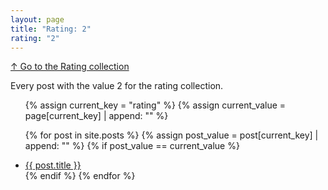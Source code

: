 ```yaml
---
layout: page
title: "Rating: 2"
rating: "2"
---
```

[↑ Go to the Rating collection](/rating/)

Every post with the value 2 for the rating collection.

<ul>
  {% assign current_key = "rating" %}
  {% assign current_value = page[current_key] | append: "" %}

  {% for post in site.posts %}
      {% assign post_value = post[current_key] | append: "" %}
      {% if post_value == current_value %}
          <li><a href="{{ post.url }}">{{ post.title }}</a></li>
      {% endif %}
  {% endfor %}
</ul>

